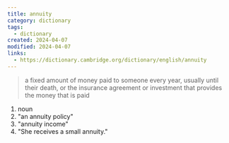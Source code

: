 ```yaml
---
title: annuity
category: dictionary
tags:
  - dictionary
created: 2024-04-07
modified: 2024-04-07
links:
  - https://dictionary.cambridge.org/dictionary/english/annuity
---
```


>a fixed amount of money paid to someone every year, usually until their death, or the insurance agreement or investment that provides the money that is paid

1. noun
2. "an annuity policy"
3. "annuity income"
4. "She receives a small annuity."
